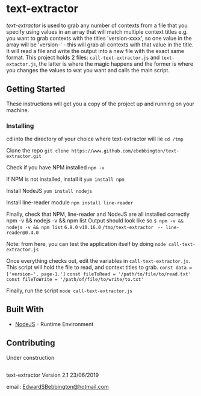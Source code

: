 # text-extractor
*text-extractor* is used to grab any number of contexts from a file that you specify using values in an array that will match multiple context titles e.g. you want to grab contexts with the titles 'version-xxxx', so one value in the array will be 'version-' - this will grab all contexts with that value in the title. It will read a file and write the output into a new file with the exact same format. This project holds 2 files: `call-text-extractor.js` and `text-extactor.js`, the latter is where the magic happens and the former is where you changes the values to wat you want and calls the main script.

## Getting Started
These instructions will get you a copy of the project up and running on your machine.

### Installing
cd into the directory of your choice where text-extractor will lie
	`cd /tmp`

Clone the repo
	`git clone https://www.github.com/ebebbington/text-extractor.git`

Check if you have NPM installed
	`npm -v`

If NPM is not installed, install it
	`yum install npm`

Install NodeJS
	`yum install nodejs`

Install line-reader module
	`npm install line-reader`

Finally, check that NPM, line-reader and NodeJS are all installed correctly
	npm -v && nodejs -v && npm list
Output should look like so
	`$ npm -v && nodejs -v && npm list`
	`6.9.0`
	`v10.16.0`
	`/tmp/text-extractor`
	` -- line-reader@0.4.0`

Note: from here, you can test the application itself by doing `node call-text-extractor.js`

Once everything checks out, edit the variables in `call-text-extractor.js`. This script will hold the file to read, and context titles to grab.
	`const data = ['version-', page-1.']`
	`const fileToRead = '/path/to/file/to/read.txt'`
	`const fileToWrite = '/path/of/file/to/write/to.txt'`

Finally, run the script
	`node call-text-extractor.js`

## Built With
* [NodeJS](https://www.nodejs.org) - Runtime Environment

## Contributing
Under construction

##
text-extractor Version 2.1 23/06/2019

email: EdwardSBebbington@hotmail.com
